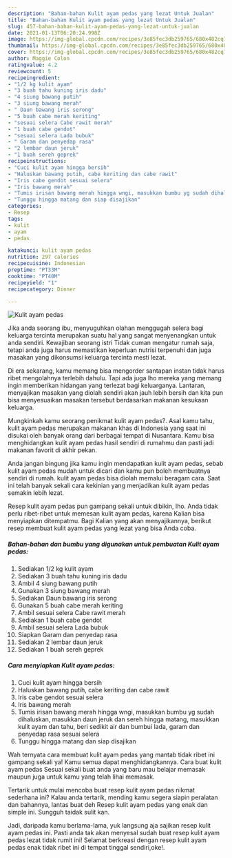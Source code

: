 ```yaml
---
description: "Bahan-bahan Kulit ayam pedas yang lezat Untuk Jualan"
title: "Bahan-bahan Kulit ayam pedas yang lezat Untuk Jualan"
slug: 457-bahan-bahan-kulit-ayam-pedas-yang-lezat-untuk-jualan
date: 2021-01-13T06:20:24.998Z
image: https://img-global.cpcdn.com/recipes/3e85fec3db259765/680x482cq70/kulit-ayam-pedas-foto-resep-utama.jpg
thumbnail: https://img-global.cpcdn.com/recipes/3e85fec3db259765/680x482cq70/kulit-ayam-pedas-foto-resep-utama.jpg
cover: https://img-global.cpcdn.com/recipes/3e85fec3db259765/680x482cq70/kulit-ayam-pedas-foto-resep-utama.jpg
author: Maggie Colon
ratingvalue: 4.2
reviewcount: 5
recipeingredient:
- "1/2 kg kulit ayam"
- "3 buah tahu kuning iris dadu"
- "4 siung bawang putih"
- "3 siung bawang merah"
- " Daun bawang iris serong"
- "5 buah cabe merah keriting"
- "sesuai selera Cabe rawit merah"
- "1 buah cabe gendot"
- "sesuai selera Lada bubuk"
- " Garam dan penyedap rasa"
- "2 lembar daun jeruk"
- "1 buah sereh geprek"
recipeinstructions:
- "Cuci kulit ayam hingga bersih"
- "Haluskan bawang putih, cabe keriting dan cabe rawit"
- "Iris cabe gendot sesuai selera"
- "Iris bawang merah"
- "Tumis irisan bawang merah hingga wngi, masukkan bumbu yg sudah dihaluskan, masukkan daun jeruk dan sereh hingga matang, masukkan kulit ayam dan tahu, beri sedikit air dan bumbui lada, garam dan penyedap rasa sesuai selera"
- "Tunggu hingga matang dan siap disajikan"
categories:
- Resep
tags:
- kulit
- ayam
- pedas

katakunci: kulit ayam pedas 
nutrition: 297 calories
recipecuisine: Indonesian
preptime: "PT33M"
cooktime: "PT40M"
recipeyield: "1"
recipecategory: Dinner

---
```



![Kulit ayam pedas](https://img-global.cpcdn.com/recipes/3e85fec3db259765/680x482cq70/kulit-ayam-pedas-foto-resep-utama.jpg)

Jika anda seorang ibu, menyuguhkan olahan menggugah selera bagi keluarga tercinta merupakan suatu hal yang sangat menyenangkan untuk anda sendiri. Kewajiban seorang istri Tidak cuman mengatur rumah saja, tetapi anda juga harus memastikan keperluan nutrisi terpenuhi dan juga masakan yang dikonsumsi keluarga tercinta mesti lezat.

Di era  sekarang, kamu memang bisa mengorder santapan instan tidak harus ribet mengolahnya terlebih dahulu. Tapi ada juga lho mereka yang memang ingin memberikan hidangan yang terlezat bagi keluarganya. Lantaran, menyajikan masakan yang diolah sendiri akan jauh lebih bersih dan kita pun bisa menyesuaikan masakan tersebut berdasarkan makanan kesukaan keluarga. 



Mungkinkah kamu seorang penikmat kulit ayam pedas?. Asal kamu tahu, kulit ayam pedas merupakan makanan khas di Indonesia yang saat ini disukai oleh banyak orang dari berbagai tempat di Nusantara. Kamu bisa menghidangkan kulit ayam pedas hasil sendiri di rumahmu dan pasti jadi makanan favorit di akhir pekan.

Anda jangan bingung jika kamu ingin mendapatkan kulit ayam pedas, sebab kulit ayam pedas mudah untuk dicari dan kamu pun boleh membuatnya sendiri di rumah. kulit ayam pedas bisa diolah memalui beragam cara. Saat ini telah banyak sekali cara kekinian yang menjadikan kulit ayam pedas semakin lebih lezat.

Resep kulit ayam pedas pun gampang sekali untuk dibikin, lho. Anda tidak perlu ribet-ribet untuk memesan kulit ayam pedas, karena Kalian bisa menyiapkan ditempatmu. Bagi Kalian yang akan menyajikannya, berikut resep membuat kulit ayam pedas yang lezat yang bisa Anda coba.

<!--inarticleads1-->

##### Bahan-bahan dan bumbu yang digunakan untuk pembuatan Kulit ayam pedas:

1. Sediakan 1/2 kg kulit ayam
1. Sediakan 3 buah tahu kuning iris dadu
1. Ambil 4 siung bawang putih
1. Gunakan 3 siung bawang merah
1. Sediakan  Daun bawang iris serong
1. Gunakan 5 buah cabe merah keriting
1. Ambil sesuai selera Cabe rawit merah
1. Sediakan 1 buah cabe gendot
1. Ambil sesuai selera Lada bubuk
1. Siapkan  Garam dan penyedap rasa
1. Sediakan 2 lembar daun jeruk
1. Sediakan 1 buah sereh geprek




<!--inarticleads2-->

##### Cara menyiapkan Kulit ayam pedas:

1. Cuci kulit ayam hingga bersih
1. Haluskan bawang putih, cabe keriting dan cabe rawit
1. Iris cabe gendot sesuai selera
1. Iris bawang merah
1. Tumis irisan bawang merah hingga wngi, masukkan bumbu yg sudah dihaluskan, masukkan daun jeruk dan sereh hingga matang, masukkan kulit ayam dan tahu, beri sedikit air dan bumbui lada, garam dan penyedap rasa sesuai selera
1. Tunggu hingga matang dan siap disajikan




Wah ternyata cara membuat kulit ayam pedas yang mantab tidak ribet ini gampang sekali ya! Kamu semua dapat menghidangkannya. Cara buat kulit ayam pedas Sesuai sekali buat anda yang baru mau belajar memasak maupun juga untuk kamu yang telah lihai memasak.

Tertarik untuk mulai mencoba buat resep kulit ayam pedas nikmat sederhana ini? Kalau anda tertarik, mending kamu segera siapin peralatan dan bahannya, lantas buat deh Resep kulit ayam pedas yang enak dan simple ini. Sungguh taidak sulit kan. 

Jadi, daripada kamu berlama-lama, yuk langsung aja sajikan resep kulit ayam pedas ini. Pasti anda tak akan menyesal sudah buat resep kulit ayam pedas lezat tidak rumit ini! Selamat berkreasi dengan resep kulit ayam pedas enak tidak ribet ini di tempat tinggal sendiri,oke!.

